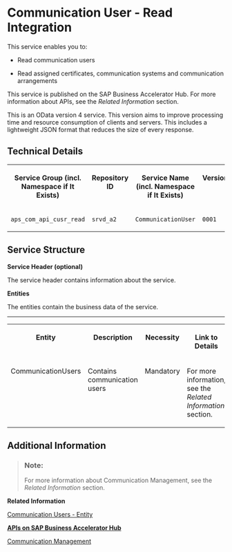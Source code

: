 <!-- loio375d9a7b57484e95982f5f7dfe716787 -->

# Communication User - Read Integration



This service enables you to:

-   Read communication users

-   Read assigned certificates, communication systems and communication arrangements


This service is published on the SAP Business Accelerator Hub. For more information about APIs, see the *Related Information* section.

This is an OData version 4 service. This version aims to improve processing time and resource consumption of clients and servers. This includes a lightweight JSON format that reduces the size of every response.



<a name="loio375d9a7b57484e95982f5f7dfe716787__section_ozh_cvx_clb"/>

## Technical Details


<table>
<tr>
<th valign="top">

Service Group \(incl. Namespace if It Exists\)

</th>
<th valign="top">

Repository ID

</th>
<th valign="top">

Service Name \(incl. Namespace if It Exists\)

</th>
<th valign="top">

Version

</th>
</tr>
<tr>
<td valign="top">

`aps_com_api_cusr_read`

</td>
<td valign="top">

`srvd_a2`

</td>
<td valign="top">

`CommunicationUser`

</td>
<td valign="top">

`0001`

</td>
</tr>
</table>



<a name="loio375d9a7b57484e95982f5f7dfe716787__section_ct2_xxx_clb"/>

## Service Structure

**Service Header \(optional\)**

The service header contains information about the service.

**Entities**

The entities contain the business data of the service.

****


<table>
<tr>
<th valign="top">

Entity

</th>
<th valign="top">

Description

</th>
<th valign="top">

Necessity

</th>
<th valign="top">

Link to Details

</th>
</tr>
<tr>
<td valign="top">

CommunicationUsers

</td>
<td valign="top">

Contains communication users

</td>
<td valign="top">

Mandatory

</td>
<td valign="top">

For more information, see the *Related Information* section.

</td>
</tr>
</table>



<a name="loio375d9a7b57484e95982f5f7dfe716787__section_znk_jzx_clb"/>

## Additional Information



> ### Note:  
> For more information about Communication Management, see the *Related Information* section.

**Related Information**  


[Communication Users - Entity](communication-users-entity-da8aca2.md)

[**APIs on SAP Business Accelerator Hub**](https://help.sap.com/docs/SAP_S4HANA_CLOUD/0f69f8fb28ac4bf48d2b57b9637e81fa/1e60f14bdc224c2c975c8fa8bcfd7f3f.html?version=latest)

[Communication Management](../50-administration-and-ops/communication-management-2e84a10.md "The communication management apps allow you to integrate your system or solution with other systems to enable data exchange.")

